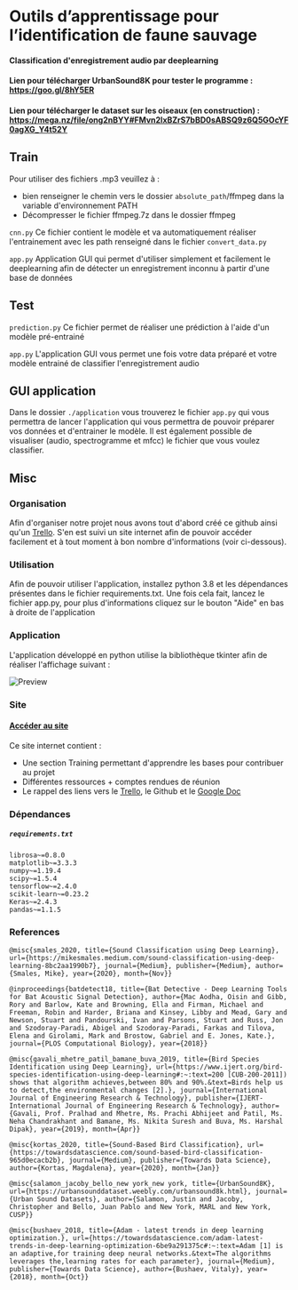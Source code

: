# Outils d’apprentissage pour l’identification de faune sauvage
#### Classification d'enregistrement audio par deeplearning

#### Lien pour télécharger UrbanSound8K pour tester le programme : https://goo.gl/8hY5ER

#### Lien pour télécharger le dataset sur les oiseaux (en construction) : https://mega.nz/file/ong2nBYY#FMvn2lxBZrS7bBD0sABSQ9z6Q5GOcYF0agXG_Y4t52Y

## Train

Pour utiliser des fichiers .mp3 veuillez à : 
  - bien renseigner le chemin vers le dossier `absolute_path`/ffmpeg dans la variable d'environnement PATH
  - Décompresser le fichier ffmpeg.7z dans le dossier ffmpeg

`cnn.py` Ce fichier contient le modèle et va automatiquement réaliser l'entrainement avec les path renseigné dans le fichier `convert_data.py`

`app.py` Application GUI qui permet d'utiliser simplement et facilement le deeplearning afin de détecter un enregistrement inconnu à partir d'une base de données

## Test

`prediction.py` Ce fichier permet de réaliser une prédiction à l'aide d'un modèle pré-entrainé

`app.py` L'application GUI vous permet une fois votre data préparé et votre modèle entrainé de classifier l'enregistrement audio

## GUI application

Dans le dossier `./application` vous trouverez le fichier `app.py` qui vous permettra de lancer l'application qui vous permettra de pouvoir préparer vos données et d'entrainer le modèle. Il est également possible de visualiser (audio, spectrogramme et mfcc) le fichier que vous voulez classifier.

## Misc

### Organisation

Afin d'organiser notre projet nous avons tout d'abord créé ce github ainsi qu'un <a target="_blank" href="https://trello.com/b/n5JMlDKU/conduite-de-projet" title="Site">Trello</a>. S'en est suivi un site internet afin de pouvoir accéder facilement et à tout moment à bon nombre d'informations (voir ci-dessous).

### Utilisation

Afin de pouvoir utiliser l'application, installez python 3.8 et les dépendances présentes dans le fichier requirements.txt. Une fois cela fait, lancez le fichier app.py, pour plus d'informations cliquez sur le bouton "Aide" en bas à droite de l'application

### Application

L'application développé en python utilise la bibliothèque tkinter afin de réaliser l'affichage suivant :

![Preview](https://github.com/ThomasCorcoral/Projet_L3/blob/main/img/screen_application.png)


### Site

#### <a target="_blank" href="https://projet.xnh.fr/index.html" title="Site">Accéder au site</a>

  Ce site internet contient :
<ul>
  <li>Une section Training permettant d'apprendre les bases pour contribuer au projet</li>
  <li>Différentes ressources + comptes rendues de réunion</li>
  <li>Le rappel des liens vers le <a target="_blank" href="https://trello.com/b/n5JMlDKU/conduite-de-projet" title="Site">Trello</a>, le Github et le <a target="_blank" href="https://docs.google.com/document/d/1nI-bLGr7N6MVG3OC4NAJBIDIE_Ea6VqnJSBD6i3UwQ4/edit" title="Site">Google Doc</a></li>
</ul>
  
### Dépendances 
##### `requirements.txt`

`librosa~=0.8.0`<br>
`matplotlib~=3.3.3`<br>
`numpy~=1.19.4`<br>
`scipy~=1.5.4`<br>
`tensorflow~=2.4.0`<br>
`scikit-learn~=0.23.2`<br>
`Keras~=2.4.3`<br>
`pandas~=1.1.5`<br>

### References

```
@misc{smales_2020, title={Sound Classification using Deep Learning}, url={https://mikesmales.medium.com/sound-classification-using-deep-learning-8bc2aa1990b7}, journal={Medium}, publisher={Medium}, author={Smales, Mike}, year={2020}, month={Nov}}
```
```
@inproceedings{batdetect18, title={Bat Detective - Deep Learning Tools for Bat Acoustic Signal Detection}, author={Mac Aodha, Oisin and Gibb, Rory and Barlow, Kate and Browning, Ella and Firman, Michael and   Freeman, Robin and Harder, Briana and Kinsey, Libby and Mead, Gary and Newson, Stuart and Pandourski, Ivan and Parsons, Stuart and Russ, Jon and Szodoray-Paradi, Abigel and Szodoray-Paradi, Farkas and Tilova, Elena and Girolami, Mark and Brostow, Gabriel and E. Jones, Kate.}, journal={PLOS Computational Biology}, year={2018}}
```
```
@misc{gavali_mhetre_patil_bamane_buva_2019, title={Bird Species Identification using Deep Learning}, url={https://www.ijert.org/bird-species-identification-using-deep-learning#:~:text=200 [CUB-200-2011]) shows that algorithm achieves,between 80% and 90%.&text=Birds help us to detect,the environmental changes [2].}, journal={International Journal of Engineering Research & Technology}, publisher={IJERT-International Journal of Engineering Research & Technology}, author={Gavali, Prof. Pralhad and Mhetre, Ms. Prachi Abhijeet and Patil, Ms. Neha Chandrakhant and Bamane, Ms. Nikita Suresh and Buva, Ms. Harshal Dipak}, year={2019}, month={Apr}}
```
```
@misc{kortas_2020, title={Sound-Based Bird Classification}, url={https://towardsdatascience.com/sound-based-bird-classification-965d0ecacb2b}, journal={Medium}, publisher={Towards Data Science}, author={Kortas, Magdalena}, year={2020}, month={Jan}}
```
```
@misc{salamon_jacoby_bello_new york_new york, title={UrbanSound8K}, url={https://urbansounddataset.weebly.com/urbansound8k.html}, journal={Urban Sound Datasets}, author={Salamon, Justin and Jacoby, Christopher and Bello, Juan Pablo and New York, MARL and New York, CUSP}}
```
```
@misc{bushaev_2018, title={Adam - latest trends in deep learning optimization.}, url={https://towardsdatascience.com/adam-latest-trends-in-deep-learning-optimization-6be9a291375c#:~:text=Adam [1] is an adaptive,for training deep neural networks.&text=The algorithms leverages the,learning rates for each parameter}, journal={Medium}, publisher={Towards Data Science}, author={Bushaev, Vitaly}, year={2018}, month={Oct}}
```
